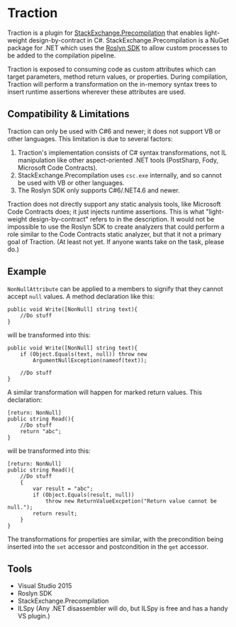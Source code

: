 # Traction

Traction is a plugin for [StackExchange.Precompilation](https://github.com/StackExchange/StackExchange.Precompilation) that enables light-weight design-by-contract in C#.  StackExchange.Precompilation is a NuGet package for .NET which uses the [Roslyn SDK](https://github.com/dotnet/roslyn) to allow custom processes to be added to the compilation pipeline.  

Traction is exposed to consuming code as custom attributes which can target parameters, method return values, or properties.  During compilation, Traction will perform a transformation on the in-memory syntax trees to insert runtime assertions wherever these attributes are used.  

## Compatibility & Limitations

Traction can only be used with C#6 and newer; it does not support VB or other languages.  This limitation is due to several factors:
 1. Traction's implementation consists of C# syntax transformations, not IL manipulation like other aspect-oriented .NET tools (PostSharp, Fody, Microsoft Code Contracts).
 2. StackExchange.Precompilation uses `csc.exe` internally, and so cannot be used with VB or other languages.
 3. The Roslyn SDK only supports C#6/.NET4.6 and newer.

Traction does not directly support any static analysis tools, like Microsoft Code Contracts does; it just injects runtime assertions.  This is what "light-weight design-by-contract" refers to in the description.  It would not be impossible to use the Roslyn SDK to create analyzers that could perform a role similar to the Code Contracts static analyzer, but that it not a primary goal of Traction.  (At least not yet. If anyone wants take on the task, please do.)

## Example

`NonNullAttribute` can be applied to a members to signify that they cannot accept `null` values.  A method declaration like this:

    public void Write([NonNull] string text){
	    //Do stuff
	}  
	
will be transformed into this:

    public void Write([NonNull] string text){
	    if (Object.Equals(text, null)) throw new 
		    ArgumentNullException(nameof(text));
			
	    //Do stuff
	}
	
A similar transformation will happen for marked return values. This declaration:

    [return: NonNull]
    public string Read(){
		//Do stuff
	    return "abc";
	} 
	
will be transformed into this:

    [return: NonNull]
    public string Read(){
	    //Do stuff
		{
		    var result = "abc";
			if (Object.Equals(result, null))
			    throw new ReturnValueExcpetion("Return value cannot be null.");
			return result;
		}
	}
	
The transformations for properties are similar, with the precondition being inserted into the `set` accessor and postcondition in the `get` accessor.

## Tools

 - Visual Studio 2015
 - Roslyn SDK
 - StackExchange.Precompilation
 - ILSpy (Any .NET disassembler will do, but ILSpy is free and has a handy VS plugin.)
